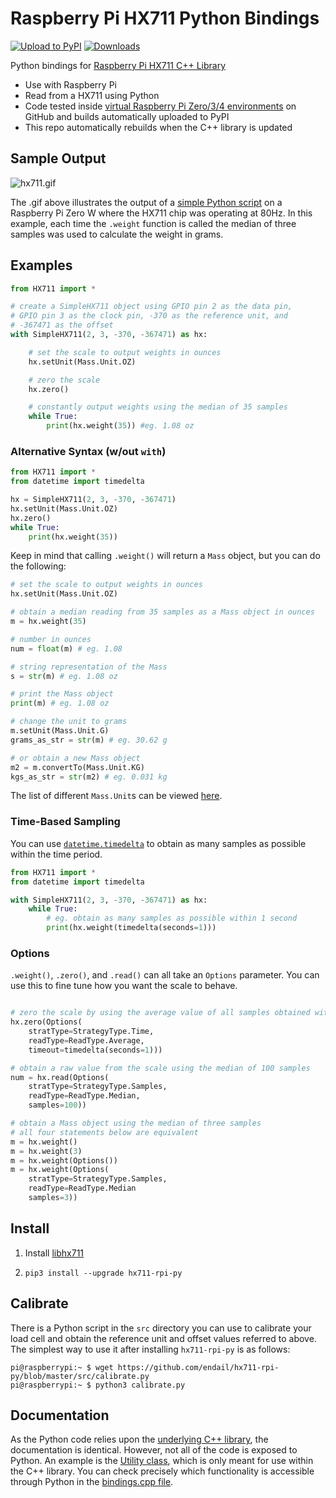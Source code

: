 # Raspberry Pi HX711 Python Bindings

[![Upload to PyPI](https://github.com/endail/hx711-rpi-py/actions/workflows/build_and_upload.yml/badge.svg)](https://github.com/endail/hx711-rpi-py/actions/workflows/build_and_upload.yml) [![Downloads](https://pepy.tech/badge/hx711-rpi-py)](https://pepy.tech/project/hx711-rpi-py)

Python bindings for [Raspberry Pi HX711 C++ Library](https://github.com/endail/hx711)

- Use with Raspberry Pi
- Read from a HX711 using Python
- Code tested inside [virtual Raspberry Pi Zero/3/4 environments](.github/workflows/build_and_upload.yml) on GitHub and builds automatically uploaded to PyPI
- This repo automatically rebuilds when the C++ library is updated

## Sample Output

![hx711.gif](hx711.gif)

The .gif above illustrates the output of a [simple Python script](src/test.py) on a Raspberry Pi Zero W where the HX711 chip was operating at 80Hz. In this example, each time the `.weight` function is called the median of three samples was used to calculate the weight in grams.

## Examples

```python
from HX711 import *

# create a SimpleHX711 object using GPIO pin 2 as the data pin,
# GPIO pin 3 as the clock pin, -370 as the reference unit, and
# -367471 as the offset
with SimpleHX711(2, 3, -370, -367471) as hx:

    # set the scale to output weights in ounces
    hx.setUnit(Mass.Unit.OZ)

    # zero the scale
    hx.zero()

    # constantly output weights using the median of 35 samples
    while True:
        print(hx.weight(35)) #eg. 1.08 oz
```

### Alternative Syntax (w/out `with`)

```python
from HX711 import *
from datetime import timedelta

hx = SimpleHX711(2, 3, -370, -367471)
hx.setUnit(Mass.Unit.OZ)
hx.zero()
while True:
    print(hx.weight(35))
```

Keep in mind that calling `.weight()` will return a `Mass` object, but you can do the following:

```python
# set the scale to output weights in ounces
hx.setUnit(Mass.Unit.OZ)

# obtain a median reading from 35 samples as a Mass object in ounces
m = hx.weight(35)

# number in ounces
num = float(m) # eg. 1.08

# string representation of the Mass
s = str(m) # eg. 1.08 oz

# print the Mass object
print(m) # eg. 1.08 oz

# change the unit to grams
m.setUnit(Mass.Unit.G)
grams_as_str = str(m) # eg. 30.62 g

# or obtain a new Mass object
m2 = m.convertTo(Mass.Unit.KG)
kgs_as_str = str(m2) # eg. 0.031 kg
```

The list of different `Mass.Unit`s can be viewed [here](https://github.com/endail/hx711#mass).

### Time-Based Sampling

You can use [`datetime.timedelta`](https://docs.python.org/3/library/datetime.html#timedelta-objects) to obtain as many samples as possible within the time period.

```python
from HX711 import *
from datetime import timedelta

with SimpleHX711(2, 3, -370, -367471) as hx:
    while True:
        # eg. obtain as many samples as possible within 1 second
        print(hx.weight(timedelta(seconds=1)))
```

### Options

`.weight()`, `.zero()`, and `.read()` can all take an `Options` parameter. You can use this to fine tune how you want the scale to behave.

```python

# zero the scale by using the average value of all samples obtained within 1 second
hx.zero(Options(
    stratType=StrategyType.Time,
    readType=ReadType.Average,
    timeout=timedelta(seconds=1)))

# obtain a raw value from the scale using the median of 100 samples
num = hx.read(Options(
    stratType=StrategyType.Samples,
    readType=ReadType.Median,
    samples=100))

# obtain a Mass object using the median of three samples
# all four statements below are equivalent
m = hx.weight()
m = hx.weight(3)
m = hx.weight(Options())
m = hx.weight(Options(
    stratType=StrategyType.Samples,
    readType=ReadType.Median
    samples=3))
```

## Install

1. Install [libhx711](https://github.com/endail/hx711)

2. `pip3 install --upgrade hx711-rpi-py`

## Calibrate

There is a Python script in the `src` directory you can use to calibrate your load cell and obtain the reference unit and offset values referred to above. The simplest way to use it after installing `hx711-rpi-py` is as follows:

```console
pi@raspberrypi:~ $ wget https://github.com/endail/hx711-rpi-py/blob/master/src/calibrate.py
pi@raspberrypi:~ $ python3 calibrate.py
```

## Documentation

As the Python code relies upon the [underlying C++ library](https://github.com/endail/hx711#documentation), the documentation is identical. However, not all of the code is exposed to Python. An example is the [Utility class](https://github.com/endail/hx711/blob/master/include/Utility.h), which is only meant for use within the C++ library. You can check precisely which functionality is accessible through Python in the [bindings.cpp file](src/bindings.cpp).
